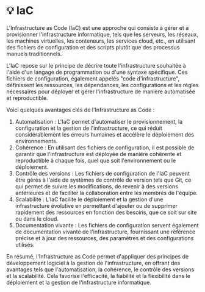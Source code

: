 # 💡 IaC

L'Infrastructure as Code (IaC) est une approche qui consiste à gérer et à provisionner l'infrastructure informatique, tels que les serveurs, les réseaux, les machines virtuelles, les conteneurs, les services cloud, etc., en utilisant des fichiers de configuration et des scripts plutôt que des processus manuels traditionnels.

L'IaC repose sur le principe de décrire toute l'infrastructure souhaitée à l'aide d'un langage de programmation ou d'une syntaxe spécifique. Ces fichiers de configuration, également appelés "code d'infrastructure", définissent les ressources, les dépendances, les configurations et les règles nécessaires pour déployer et gérer l'infrastructure de manière automatisée et reproductible.

Voici quelques avantages clés de l'Infrastructure as Code :

1. Automatisation : L'IaC permet d'automatiser le provisionnement, la configuration et la gestion de l'infrastructure, ce qui réduit considérablement les erreurs humaines et accélère le déploiement des environnements.
2. Cohérence : En utilisant des fichiers de configuration, il est possible de garantir que l'infrastructure est déployée de manière cohérente et reproductible à chaque fois, quel que soit l'environnement ou le déploiement.
3. Contrôle des versions : Les fichiers de configuration de l'IaC peuvent être gérés à l'aide de systèmes de contrôle de version tels que Git, ce qui permet de suivre les modifications, de revenir à des versions antérieures et de faciliter la collaboration entre les membres de l'équipe.
4. Scalabilité : L'IaC facilite le déploiement et la gestion d'une infrastructure évolutive en permettant d'ajouter ou de supprimer rapidement des ressources en fonction des besoins, que ce soit sur site ou dans le cloud.
5. Documentation vivante : Les fichiers de configuration servent également de documentation vivante de l'infrastructure, fournissant une référence précise et à jour des ressources, des paramètres et des configurations utilisés.

En résumé, l'Infrastructure as Code permet d'appliquer des principes de développement logiciel à la gestion de l'infrastructure, en offrant des avantages tels que l'automatisation, la cohérence, le contrôle des versions et la scalabilité. Cela favorise l'efficacité, la fiabilité et la flexibilité dans le déploiement et la gestion de l'infrastructure informatique.
